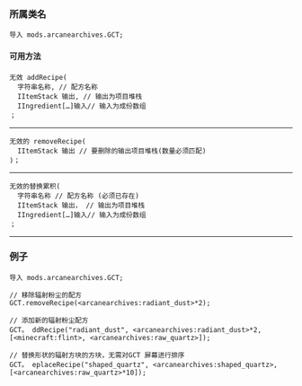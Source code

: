 ### 所属类名

```zenscript
导入 mods.arcanearchives.GCT;
```

#### 可用方法

```zenscript
无效 addRecipe(
  字符串名称, // 配方名称
  IItemStack 输出, // 输出为项目堆栈
  IIngredient[…]输入// 输入为成份数组
；
```

* * *

```zenscript
无效的 removeRecipe(
  IItemStack 输出 // 要删除的输出项目堆栈(数量必须匹配)
)；
```

* * *

```zenscript
无效的替换累积(
  字符串名称 // 配方名称 (必须已存在)
  IItemStack 输出， // 输出为项目堆栈
  IIngredient[…]输入// 输入为成份数组
；
```

* * *

### 例子

```zenscript
导入 mods.arcanearchives.GCT;

// 移除辐射粉尘的配方
GCT.removeRecipe(<arcanearchives:radiant_dust>*2);

// 添加新的辐射粉尘配方
GCT。 ddRecipe("radiant_dust", <arcanearchives:radiant_dust>*2, [<minecraft:flint>, <arcanearchives:raw_quartz>]);

// 替换形状的辐射方块的方块，无需对GCT 屏幕进行排序
GCT。 eplaceRecipe("shaped_quartz", <arcanearchives:shaped_quartz>, [<arcanearchives:raw_quartz>*10]);
```